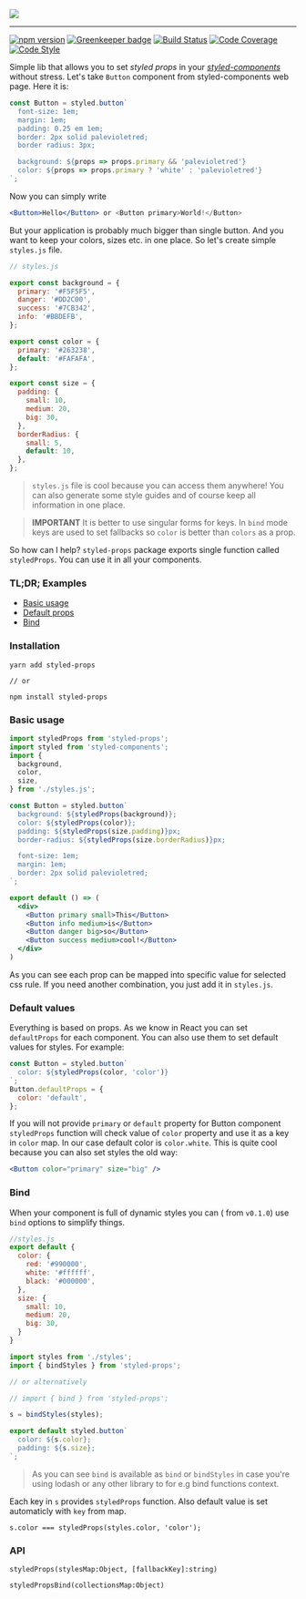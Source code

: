 ![](https://raw.githubusercontent.com/RafalFilipek/styled-props/master/logo.png)

---

[![npm version](https://badge.fury.io/js/styled-props.svg)](https://badge.fury.io/js/styled-props)
[![Greenkeeper badge](https://badges.greenkeeper.io/RafalFilipek/styled-props.svg)](https://greenkeeper.io/)
[![Build Status](https://travis-ci.org/RafalFilipek/styled-props.svg?branch=master)](https://travis-ci.org/RafalFilipek/styled-props)
[![Code Coverage](https://img.shields.io/codecov/c/github/RafalFilipek/styled-props/master.svg)](https://codecov.io/gh/RafalFilipek/styled-props)
[![Code Style](https://img.shields.io/badge/codestyle-%C2%AF%5C____(%E3%83%84)____%2F%C2%AF%20%20-brightgreen.svg)](https://prettier.github.io/prettier/)

Simple lib that allows you to set *styled props* in your [*styled-components*](https://styled-components.com) without stress. Let's take `Button` component from styled-components web page. Here it is:

```jsx
const Button = styled.button`
  font-size: 1em;
  margin: 1em;
  padding: 0.25 em 1em;
  border: 2px solid palevioletred;
  border radius: 3px;

  background: ${props => props.primary && 'palevioletred'}
  color: ${props => props.primary ? 'white' : 'palevioletred'}
`;
```

Now you can simply write

```jsx
<Button>Hello</Button> or <Button primary>World!</Button>
```

But your application is probably much bigger than single button. And you want to keep your colors, sizes etc. in one place. So let's create simple `styles.js` file.

```js
// styles.js

export const background = {
  primary: '#F5F5F5',
  danger: '#DD2C00',
  success: '#7CB342',
  info: '#BBDEFB',
};

export const color = {
  primary: '#263238',
  default: '#FAFAFA',
};

export const size = {
  padding: {
    small: 10,
    medium: 20,
    big: 30,
  },
  borderRadius: {
    small: 5,
    default: 10,
  },
};
```

> `styles.js` file is cool because you can access them anywhere! You can also generate some style guides and of course keep all information in one place.

> **IMPORTANT** It is better to use singular forms for keys. In `bind` mode keys are used to set fallbacks so `color` is better than `colors` as a prop.

So how can I help? `styled-props` package exports single function called `styledProps`. You can use it in all your components.

### TL;DR; Examples

 - [Basic usage](https://codesandbox.io/s/n5X21gBYR)
 - [Default props](https://codesandbox.io/s/2k6VL6wgz)
 - [Bind](https://codesandbox.io/s/gJxQvB1Bk)


### Installation

```
yarn add styled-props

// or

npm install styled-props
```

### Basic usage

```jsx
import styledProps from 'styled-props';
import styled from 'styled-components';
import {
  background,
  color,
  size,
} from './styles.js';

const Button = styled.button`
  background: ${styledProps(background)};
  color: ${styledProps(color)};
  padding: ${styledProps(size.padding)}px;
  border-radius: ${styledProps(size.borderRadius)}px;

  font-size: 1em;
  margin: 1em;
  border: 2px solid palevioletred;
`;

export default () => (
  <div>
    <Button primary small>This</Button>
    <Button info medium>is</Button>
    <Button danger big>so</Button>
    <Button success medium>cool!</Button>
  </div>
)
```

As you can see each prop can be mapped into specific value for selected css rule. If you need another combination, you just add it in `styles.js`.

### Default values

Everything is based on props. As we know in React you can set `defaultProps` for each component. You can also use them to set default values for styles. For example:

```jsx
const Button = styled.button`
  color: ${styledProps(color, 'color')}
`;
Button.defaultProps = {
  color: 'default',
};
```

If you will not provide `primary` or `default` property for Button component `styledProps` function will check value of `color` property and use it as a key in `color` map. In our case default color is `color.white`. This is quite cool because you can also set styles the old way:

```jsx
<Button color="primary" size="big" />
```

### Bind

When your component is full of dynamic styles you can ( from `v0.1.0`) use `bind` options to simplify things.

```js
//styles.js
export default {
  color: {
    red: '#990000',
    white: '#ffffff',
    black: '#000000',
  },
  size: {
    small: 10,
    medium: 20,
    big: 30,
  }
}
```

```jsx
import styles from './styles';
import { bindStyles } from 'styled-props';

// or alternatively

// import { bind } from 'styled-props';

s = bindStyles(styles);

export default styled.button`
  color: ${s.color};
  padding: ${s.size};
`;
```

> As you can see `bind` is available as `bind` or `bindStyles` in case you're using lodash or any other library to for e.g bind functions context.

Each key in `s` provides `styledProps` function. Also default value is set automaticly with `key` from map.

```
s.color === styledProps(styles.color, 'color');
```

### API

```
styledProps(stylesMap:Object, [fallbackKey]:string)

styledPropsBind(collectionsMap:Object)
```
